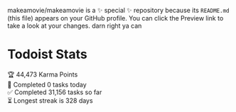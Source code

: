 makeamovie/makeamovie is a ✨ special ✨ repository because its `README.md` (this file) appears on your GitHub profile.
You can click the Preview link to take a look at your changes. darn right ya can

# Todoist Stats

<!-- TODO-IST:START -->
🏆  44,473 Karma Points           
🌸  Completed 0 tasks today           
✅  Completed 31,156 tasks so far           
⏳  Longest streak is 328 days
<!-- TODO-IST:END -->